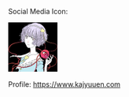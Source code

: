 Social Media Icon:

<img width="100" height="100" src="https://raw.githubusercontent.com/kajyuuen/kajyuuen/master/icon.jpg" alt="エビフライトライアングル" title="サンプル">

Profile: https://www.kajyuuen.com

